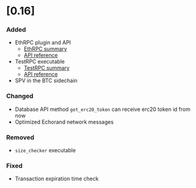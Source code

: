 # [0.16]

### Added
- EthRPC plugin and API
    - [EthRPC summary](/api-reference/ethrpc/README.md)
    - [API reference](/api-reference/ethrpc/methods.md)
- TestRPC executable
    - [TestRPC summary](/api-reference/testrpc/README.md)
    - [API reference](/api-reference/testrpc/methods.md)
- SPV in the BTC sidechain

### Changed
- Database API method `get_erc20_token` can receive erc20 token id from now
- Optimized Echorand network messages

### Removed
- `size_checker` executable

### Fixed
- Transaction expiration time check
